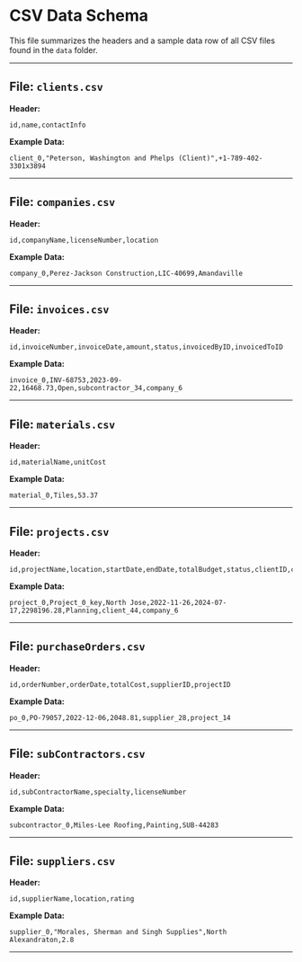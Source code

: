 # CSV Data Schema  
  
This file summarizes the headers and a sample data row of all CSV files found in the `data` folder.  
  
---  
  
## File: `clients.csv`  
**Header:**  
```csv  
id,name,contactInfo  
```  
**Example Data:**  
```csv  
client_0,"Peterson, Washington and Phelps (Client)",+1-789-402-3301x3894  
```  
---  
  
## File: `companies.csv`  
**Header:**  
```csv  
id,companyName,licenseNumber,location  
```  
**Example Data:**  
```csv  
company_0,Perez-Jackson Construction,LIC-40699,Amandaville  
```  
---  
  
## File: `invoices.csv`  
**Header:**  
```csv  
id,invoiceNumber,invoiceDate,amount,status,invoicedByID,invoicedToID  
```  
**Example Data:**  
```csv  
invoice_0,INV-68753,2023-09-22,16468.73,Open,subcontractor_34,company_6  
```  
---  
  
## File: `materials.csv`  
**Header:**  
```csv  
id,materialName,unitCost  
```  
**Example Data:**  
```csv  
material_0,Tiles,53.37  
```  
---  
  
## File: `projects.csv`  
**Header:**  
```csv  
id,projectName,location,startDate,endDate,totalBudget,status,clientID,companyID  
```  
**Example Data:**  
```csv  
project_0,Project_0_key,North Jose,2022-11-26,2024-07-17,2298196.28,Planning,client_44,company_6  
```  
---  
  
## File: `purchaseOrders.csv`  
**Header:**  
```csv  
id,orderNumber,orderDate,totalCost,supplierID,projectID  
```  
**Example Data:**  
```csv  
po_0,PO-79057,2022-12-06,2048.81,supplier_28,project_14  
```  
---  
  
## File: `subContractors.csv`  
**Header:**  
```csv  
id,subContractorName,specialty,licenseNumber  
```  
**Example Data:**  
```csv  
subcontractor_0,Miles-Lee Roofing,Painting,SUB-44283  
```  
---  
  
## File: `suppliers.csv`  
**Header:**  
```csv  
id,supplierName,location,rating  
```  
**Example Data:**  
```csv  
supplier_0,"Morales, Sherman and Singh Supplies",North Alexandraton,2.8  
```  
---  
  

